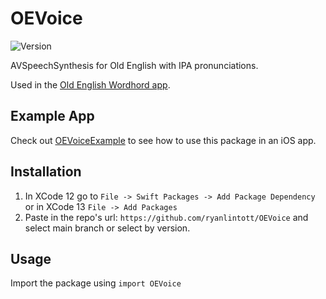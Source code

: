 # OEVoice

![Version](https://img.shields.io/github/v/tag/ryanlintott/OEVoice?label=version)

AVSpeechSynthesis for Old English with IPA pronunciations.

Used in the [Old English Wordhord app](https://oldenglishwordhord.com/app).

## Example App
Check out [OEVoiceExample](https://github.com/ryanlintott/OEVoiceExample) to see how to use this package in an iOS app.

## Installation

1. In XCode 12 go to `File -> Swift Packages -> Add Package Dependency` or in XCode 13 `File -> Add Packages`
2. Paste in the repo's url: `https://github.com/ryanlintott/OEVoice` and select main branch or select by version.

## Usage

Import the package using `import OEVoice`
